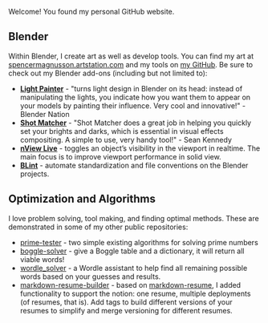 Welcome! You found my personal GitHub website.

## Blender

Within Blender, I create art as well as develop tools. You can find my art at [spencermagnusson.artstation.com](https://spencermagnusson.artstation.com) and my tools on [my GitHub](https://github.com/semagnum). Be sure to check out my Blender add-ons (including but not limited to):

- **[Light Painter](/light-painter/)** - "turns light design in Blender on its head: instead of manipulating the lights, you indicate how you want them to appear on your models by painting their influence. Very cool and innovative!" - Blender Nation
- **[Shot Matcher](/shot-matcher/)** - "Shot Matcher does a great job in helping you quickly set your brights and darks, which is essential in visual effects compositing. A simple to use, very handy tool!" - Sean Kennedy
- **[nView Live](/nview-live/)** - toggles an object’s visibility in the viewport in realtime. The main focus is to improve viewport performance in solid view.
- **[BLint](/blint/)** - automate standardization and file conventions on the Blender projects.

## Optimization and Algorithms

I love problem solving, tool making, and finding optimal methods. These are demonstrated in some of my other public repositories:

- [prime-tester](https://github.com/semagnum/prime-tester) - two simple existing algorithms for solving prime numbers
- [boggle-solver](https://github.com/semagnum/boggle-solver) - give a Boggle table and a dictionary, it will return all viable words!
- [wordle_solver](https://github.com/semagnum/wordle_solver) - a Wordle assistant to help find all remaining possible words based on your guesses and results.
- [markdown-resume-builder](https://github.com/semagnum/markdown-resume-builder) - based on [markdown-resume](https://github.com/vidluther/markdown-resume), I added functionality to support the notion: one resume, multiple deployments (of resumes, that is). Add tags to build different versions of your resumes to simplify and merge versioning for different resumes.
